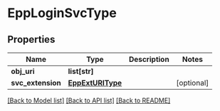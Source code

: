 # EppLoginSvcType

## Properties
Name | Type | Description | Notes
------------ | ------------- | ------------- | -------------
**obj_uri** | **list[str]** |  | 
**svc_extension** | [**EppExtURIType**](EppExtURIType.md) |  | [optional] 

[[Back to Model list]](../README.md#documentation-for-models) [[Back to API list]](../README.md#documentation-for-api-endpoints) [[Back to README]](../README.md)

